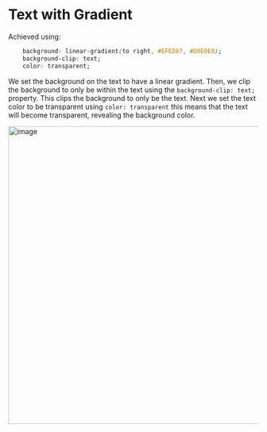 # Text with Gradient
Achieved using:
```css
    background: linear-gradient(to right, #EFED87, #D0E0E0);
    background-clip: text;
    color: transparent;
```
We set the background on the text to have a linear gradient. Then, we clip the background to only be within the text using the `background-clip: text;` property. This clips the background to only be the text. Next we set the text color to be transparent using `color: transparent` this means that the text will become transparent, revealing the background color.


<img width="600" alt="image" src="https://github.com/user-attachments/assets/a19f4a25-674f-4824-aadf-57095cfe8cd6">
